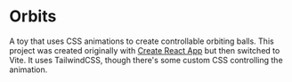 # Orbits

A toy that uses CSS animations to create controllable orbiting balls. This project was created originally with [Create React App](https://github.com/facebook/create-react-app) but then switched to Vite. It uses TailwindCSS, though there's some custom CSS controlling the animation.

